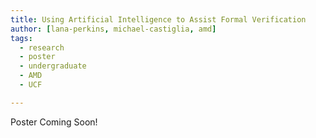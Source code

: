 ```yaml
---
title: Using Artificial Intelligence to Assist Formal Verification
author: [lana-perkins, michael-castiglia, amd]
tags:
  - research
  - poster
  - undergraduate
  - AMD
  - UCF

---
```



Poster Coming Soon!